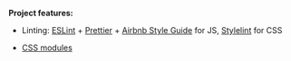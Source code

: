 **Project features:**

- Linting: [ESLint](https://eslint.org/) + [Prettier](https://github.com/prettier/prettier) + [Airbnb Style Guide](https://github.com/airbnb/javascript) for JS, [Stylelint](https://github.com/stylelint/stylelint) for CSS

- [CSS modules](https://github.com/css-modules/css-modules)
